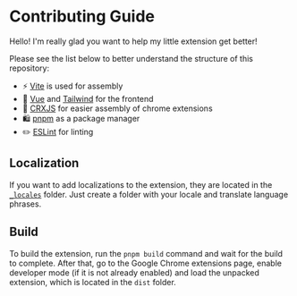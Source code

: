 # Contributing Guide

Hello! I'm really glad you want to help my little extension get better!

Please see the list below to better understand the structure of this repository:

- ⚡ [Vite](https://vitejs.dev) is used for assembly
- 🖖 [Vue](https://vuejs.org) and [Tailwind](https://tailwindcss.com) for the frontend
- 💪 [CRXJS](https://github.com/crxjs/chrome-extension-tools) for easier assembly of chrome extensions
- 🛍️ [pnpm](https://pnpm.io) as a package manager
- ✏️ [ESLint](https://typescript-eslint.io) for linting

## Localization

If you want to add localizations to the extension, they are located in the [`_locales`](_locales) folder. Just create a folder with your locale and translate language phrases.

## Build

To build the extension, run the `pnpm build` command and wait for the build to complete. After that, go to the Google Chrome extensions page, enable developer mode (if it is not already enabled) and load the unpacked extension, which is located in the `dist` folder.
